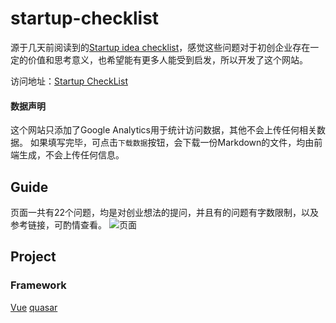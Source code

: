 # startup-checklist

源于几天前阅读到的[Startup idea checklist](https://www.defmacro.org/2019/03/26/startup-checklist.html)，感觉这些问题对于初创企业存在一定的价值和思考意义，也希望能有更多人能受到启发，所以开发了这个网站。

访问地址：[Startup CheckList](http://startup.leozhou.me/?ref=github)

#### 数据声明
这个网站只添加了Google Analytics用于统计访问数据，其他不会上传任何相关数据。
如果填写完毕，可点击`下载数据`按钮，会下载一份Markdown的文件，均由前端生成，不会上传任何信息。

## Guide 
页面一共有22个问题，均是对创业想法的提问，并且有的问题有字数限制，以及参考链接，可酌情查看。
![页面](http://img.leozhou.me/picGo/20190427150248.png)

## Project

### Framework
[Vue](https://cn.vuejs.org/index.html)
[quasar](https://v1.quasar-framework.org/)

